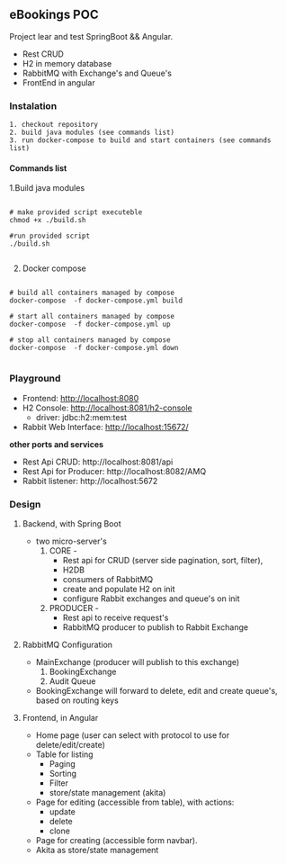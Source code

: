 ## eBookings POC

Project lear and test SpringBoot && Angular.

- Rest CRUD
- H2 in memory database
- RabbitMQ with Exchange's and Queue's
- FrontEnd in angular

### Instalation

    1. checkout repository
    2. build java modules (see commands list)
    3. run docker-compose to build and start containers (see commands list)

#### Commands list

1.Build java modules

```shell

# make provided script executeble
chmod +x ./build.sh

#run provided script
./build.sh


```

2. Docker compose

```shell

# build all containers managed by compose
docker-compose  -f docker-compose.yml build 

# start all containers managed by compose
docker-compose  -f docker-compose.yml up

# stop all containers managed by compose
docker-compose  -f docker-compose.yml down


```

### Playground

- Frontend: [http://localhost:8080](http://localhost:8080)
- H2 Console: [http://localhost:8081/h2-console](http://localhost:8081/h2-console)
    - driver: jdbc:h2:mem:test
- Rabbit Web Interface: [http://localhost:15672/](http://localhost:15672/)

<b>other ports and services</b>

- Rest Api CRUD: http://localhost:8081/api
- Rest Api for Producer: http://localhost:8082/AMQ
- Rabbit listener: http://localhost:5672

### Design

1. Backend, with Spring Boot
    - two micro-server's
        1. CORE -
            - Rest api for CRUD (server side pagination, sort, filter),
            - H2DB
            - consumers of RabbitMQ
            - create and populate H2 on init
            - configure Rabbit exchanges and queue's on init
        2. PRODUCER -
            - Rest api to receive request's
            - RabbitMQ producer to publish to Rabbit Exchange


2. RabbitMQ Configuration
    - MainExchange (producer will publish to this exchange)
        1. BookingExchange
        2. Audit Queue
    - BookingExchange will forward to delete, edit and create queue's, based on routing keys


3. Frontend, in Angular
    - Home page (user can select with protocol to use for delete/edit/create)
    - Table for listing
        - Paging
        - Sorting
        - Filter
        - store/state management (akita)
    - Page for editing (accessible from table), with actions:
        - update
        - delete
        - clone
    - Page for creating (accessible form navbar).
    - Akita as store/state management
